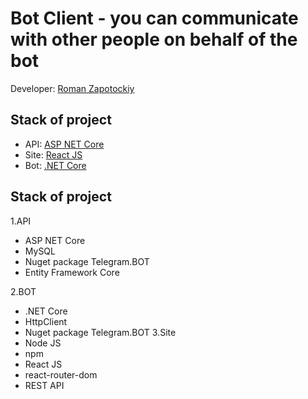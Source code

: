 # Bot Client - you can communicate with other people on behalf of the bot

Developer: [Roman Zapotockiy](https://t.me/dobbikov)

## Stack of project
- API: [ASP NET Core](./botClientApi)
- Site: [React JS](./botClientSite)
- Bot: [.NET Core](./botClientBot)

## Stack of project
1.API
  - ASP NET Core
  - MySQL
  - Nuget package Telegram.BOT
  - Entity Framework Core

2.BOT
  - .NET Core
  - HttpClient
  - Nuget package Telegram.BOT
3.Site
  - Node JS
  - npm
  - React JS
  - react-router-dom
  - REST API
